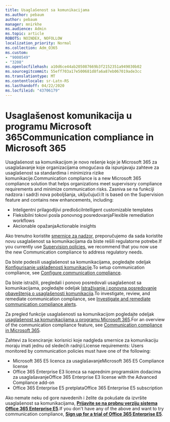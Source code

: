 ```yaml
---
title: Usaglašenost sa komunikacijama
ms.author: pebaum
author: pebaum
manager: mnirkhe
ms.audience: Admin
ms.topic: article
ROBOTS: NOINDEX, NOFOLLOW
localization_priority: Normal
ms.collection: Adm_O365
ms.custom:
- "9000549"
- "3208"
ms.openlocfilehash: a10d6ce44ab205087669b3f2152351a949030b02
ms.sourcegitcommit: 55eff703a17e500681d8fa6a87eb067019ade3cc
ms.translationtype: MT
ms.contentlocale: sr-Latn-RS
ms.lasthandoff: 04/22/2020
ms.locfileid: "43706179"
---
```

# <a name="communication-compliance-in-microsoft-365"></a><span data-ttu-id="0c3e1-102">Usaglašenost komunikacija u programu Microsoft 365</span><span class="sxs-lookup"><span data-stu-id="0c3e1-102">Communication compliance in Microsoft 365</span></span>

<span data-ttu-id="0c3e1-103">Usaglašenost sa komunikacijom je novo rešenje koje je Microsoft 365 za usaglašavanje koje organizacijama omogućava da ispunjavaju zahteve za usaglašenost sa standardima i minimizira rizike komunikacije.</span><span class="sxs-lookup"><span data-stu-id="0c3e1-103">Communication compliance is a new Microsoft 365 compliance solution that helps organizations meet supervisory compliance requirements and minimize communication risks.</span></span> <span data-ttu-id="0c3e1-104">Zasniva se na funkciji nadzora i sadrži nova poboljšanja, uključujući:</span><span class="sxs-lookup"><span data-stu-id="0c3e1-104">It is based on the Supervision feature and contains new enhancements, including:</span></span>

- <span data-ttu-id="0c3e1-105">Inteligentni prilagodljivi predlošci</span><span class="sxs-lookup"><span data-stu-id="0c3e1-105">Intelligent customizable templates</span></span>
- <span data-ttu-id="0c3e1-106">Fleksibilni tokovi posla ponovnog posredovanja</span><span class="sxs-lookup"><span data-stu-id="0c3e1-106">Flexible remediation workflows</span></span>
- <span data-ttu-id="0c3e1-107">Akcionable opažanja</span><span class="sxs-lookup"><span data-stu-id="0c3e1-107">Actionable insights</span></span>

<span data-ttu-id="0c3e1-108">Ako trenutno koristite [smernice za nadzor](https://docs.microsoft.com/microsoft-365/compliance/supervision-policies), preporučujemo da sada koristite novu usaglašenost sa komunikacijama da biste rešili regulatorne potrebe.</span><span class="sxs-lookup"><span data-stu-id="0c3e1-108">If you currently use [Supervision policies](https://docs.microsoft.com/microsoft-365/compliance/supervision-policies), we recommend that you now use the new Communication compliance to address regulatory needs.</span></span>

<span data-ttu-id="0c3e1-109">Da biste podesili usaglašenost sa komunikacijama, pogledajte odeljak [Konfigurisanje usklađenosti komunikacije](https://docs.microsoft.com/microsoft-365/compliance/communication-compliance-configure).</span><span class="sxs-lookup"><span data-stu-id="0c3e1-109">To setup communication compliance, see [Configure communication compliance](https://docs.microsoft.com/microsoft-365/compliance/communication-compliance-configure).</span></span>

<span data-ttu-id="0c3e1-110">Da biste istražili, pregledali i ponovo posredovali usaglašenost sa komunikacijama, pogledajte odeljak [Istraživanje i ponovna posredovanje obaveštenja o usaglašenosti komunikacija](https://docs.microsoft.com/microsoft-365/compliance/communication-compliance-investigate-remediate).</span><span class="sxs-lookup"><span data-stu-id="0c3e1-110">To investigate, review, and remediate communication compliance, see [Investigate and remediate communication compliance alerts](https://docs.microsoft.com/microsoft-365/compliance/communication-compliance-investigate-remediate).</span></span>

<span data-ttu-id="0c3e1-111">Za pregled funkcije usaglašenosti sa komunikacijom pogledajte odeljak [usaglašenost sa komunikacijama u programu Microsoft 365](https://docs.microsoft.com/microsoft-365/compliance/communication-compliance).</span><span class="sxs-lookup"><span data-stu-id="0c3e1-111">For an overview of the communication compliance feature, see [Communication compliance in Microsoft 365](https://docs.microsoft.com/microsoft-365/compliance/communication-compliance).</span></span>

<span data-ttu-id="0c3e1-112">Zahtevi za licenciranje: korisnici koje nadgleda smernice za komunikaciju moraju imati jednu od sledećih radnji:</span><span class="sxs-lookup"><span data-stu-id="0c3e1-112">License requirements: Users monitored by communication policies must have one of the following:</span></span>

- <span data-ttu-id="0c3e1-113">Microsoft 365 E5 licenca za usaglašavanje</span><span class="sxs-lookup"><span data-stu-id="0c3e1-113">Microsoft 365 E5 Compliance license</span></span>
- <span data-ttu-id="0c3e1-114">Office 365 Enterprise E3 licenca sa naprednim programskim dodacima za usaglašavanje</span><span class="sxs-lookup"><span data-stu-id="0c3e1-114">Office 365 Enterprise E3 license with the Advanced Compliance add-on</span></span>
- <span data-ttu-id="0c3e1-115">Office 365 Enterprise E5 pretplata</span><span class="sxs-lookup"><span data-stu-id="0c3e1-115">Office 365 Enterprise E5 subscription</span></span>

<span data-ttu-id="0c3e1-116">Ako nemate neku od gore navedenih i želite da pokušate da izvršite usaglašenost sa komunikacijama, **[Prijavite se na probnu verziju sistema Office 365 Enterprise E5](https://go.microsoft.com/fwlink/p/?LinkID=698279)**.</span><span class="sxs-lookup"><span data-stu-id="0c3e1-116">If you don't have any of the above and want to try communication compliance, **[Sign up for a trial of Office 365 Enterprise E5](https://go.microsoft.com/fwlink/p/?LinkID=698279)**.</span></span>